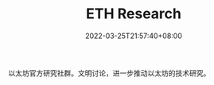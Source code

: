 ﻿---
weight: 
title: "ETH Research"
description: "以太坊官方研究社群"
date: 2022-03-25T21:57:40+08:00
lastmod: 2022-03-25T16:45:40+08:00
draft: false
authors: ["Metabd"]
featuredImage: "eth-research.jpg"
link: ""
tags: ["元宇宙社区","ETH Research"]
categories: ["navigation"]
navigation: ["元宇宙社区"]
lightgallery: true
toc: true
pinned: false
recommend: false
recommend1: false
---
以太坊官方研究社群。文明讨论，进一步推动以太坊的技术研究。
